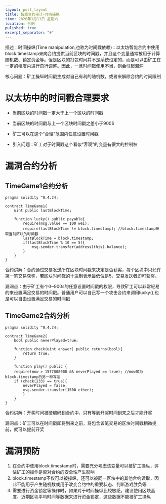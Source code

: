 ```yaml
---
layout: post_layout
title: 智能合约审计-时间操纵
time: 2020年1月11日 星期六
location: 合肥
pulished: true
excerpt_separator: "#"
---
```


描述：时间操纵(Time manipulation,也称为时间戳依赖)：以太坊智能合约中使用block.timestamp来向合约提供当前区块的时间戳，并且这个变量通常被用于计算随机数、锁定资金等。但是区块的打包时间并不是系统设定的，而是可以由矿工在一定的幅度内进行自行调整。因此，一旦时间戳使用不当，则会引起漏洞

核心问题：矿工操纵时间戳生成对自己有利的随机数，或者来解除合约的时间限制

# 以太坊中的时间戳合理要求

- 当前区块的时间戳一定大于上一个区块的时间戳

- 当前区块的时间戳与上一个区块时间戳之差小于900S

- 矿工可以在这个“合理”范围内任意设置时间戳

- 引入问题：矿工对于时间戳这个看似“客观”的变量有很大的控制权

# 漏洞合约分析

## TimeGame1合约分析

```sol
pragma solidity ^0.4.24;

contract TimeGame1{
    uint public lastBlockTime;
    
    function lucky() public payable{
        require(msg.value == 100 wei);
        require(lastBlockTime != block.timestamp); //block.timestamp获取当前区块的时间戳
        lastBlockTime = block.timestamp;
        if(lastBlockTime % 10 == 5){
            msg.sender.transfer(address(this).balance);
        }
    }
}
```

合约讲解：合约通过交易发送所在区块时间戳来决定是否获奖，每个区块中只允许第一笔交易获奖，若区块时间戳的十进制表示最低位是5，交易发送者即可获奖。

漏洞点：由于矿工有个0~900s的任意设置时间戳的权限，导致矿工可以非常轻易的来设置满足交易的时间戳。普通用户可以自己写一个攻击合约来调用lucky(),也是可以自由设置满足交易的时间戳

## TimeGame2合约分析

```sol
pragma solidity ^0.4.24;

contract TimeGame2{
    bool public neverPlayed=true;
    
    function check(uint answer) public returns(bool){
        return true;
    }
    
    function play() public {
	require(now > 1577808000 && neverPlayed == true); //now即为block.timestamp的另一种写法
	if (check(233) == true){
    	neverPlayed = false;
    	msg.sender.transfer(1500 ether);   
    	}
    }
}
```

合约讲解：开奖时间被硬编码到合约中，只有等到开奖时间到来之后才能开奖

漏洞点：矿工可以在时间戳即将到来之前，将包含该笔交易的区块时间戳稍微提前，就可以提前开奖

# 漏洞预防

1. 在合约中使用block.timestamp时，需要充分考虑该变量可以被矿工操纵，评估矿工的操作是否对合约的安全性产生影响
2. block.timestamp不仅可以被操纵，还可以被同一区块中的其他合约读取，因此不能用于产生随机数或用于改变合约中的重要状态、判断游戏胜负等
3. 需要进行资金锁定等操作时，如果对于时间操纵比较敏感，建议使用区块高度、近期区块平均时间等数据来进行资金锁定，这些数据不能被矿工操纵
